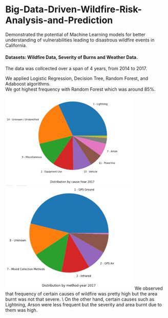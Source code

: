 # Big-Data-Driven-Wildfire-Risk-Analysis-and-Prediction
Demonstrated the potential of Machine Learning models for better understanding of vulnerabilities leading to disastrous wildfire events in California.

#### Datasets: Wildfire Data, Severity of Burns and Weather Data.
The data was collcected over a span of 4 years, from 2014 to 2017.

We applied Logistic Regression, Decision Tree, Random Forest, and Adaboost algorithms. \
We got highest frequency with Random Forest which was around 85%.

<img src = "Distibution by cause 2017.jpg" width = "400">
<img src = "Distribution by method 2017.jpg" width = "400">
We observed that frequency of certain causes of wildfire was pretty high but the area burnt was not that severe. \
On the other hand, certain causes such as Lightning, Arson were less frequent but the severity and area burnt due to them was high.
